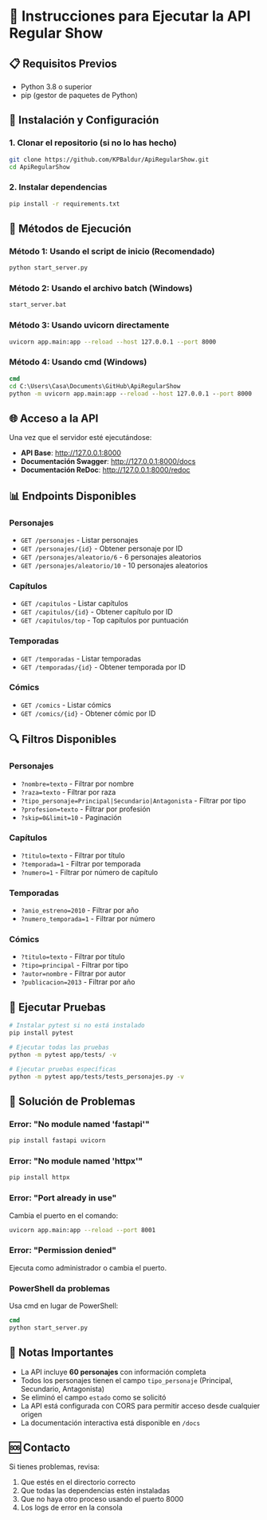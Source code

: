 # 🚀 Instrucciones para Ejecutar la API Regular Show

## 📋 Requisitos Previos

- Python 3.8 o superior
- pip (gestor de paquetes de Python)

## 🔧 Instalación y Configuración

### 1. Clonar el repositorio (si no lo has hecho)
```bash
git clone https://github.com/KPBaldur/ApiRegularShow.git
cd ApiRegularShow
```

### 2. Instalar dependencias
```bash
pip install -r requirements.txt
```

## 🎯 Métodos de Ejecución

### Método 1: Usando el script de inicio (Recomendado)
```bash
python start_server.py
```

### Método 2: Usando el archivo batch (Windows)
```cmd
start_server.bat
```

### Método 3: Usando uvicorn directamente
```bash
uvicorn app.main:app --reload --host 127.0.0.1 --port 8000
```

### Método 4: Usando cmd (Windows)
```cmd
cmd
cd C:\Users\Casa\Documents\GitHub\ApiRegularShow
python -m uvicorn app.main:app --reload --host 127.0.0.1 --port 8000
```

## 🌐 Acceso a la API

Una vez que el servidor esté ejecutándose:

- **API Base**: http://127.0.0.1:8000
- **Documentación Swagger**: http://127.0.0.1:8000/docs
- **Documentación ReDoc**: http://127.0.0.1:8000/redoc

## 📊 Endpoints Disponibles

### Personajes
- `GET /personajes` - Listar personajes
- `GET /personajes/{id}` - Obtener personaje por ID
- `GET /personajes/aleatorio/6` - 6 personajes aleatorios
- `GET /personajes/aleatorio/10` - 10 personajes aleatorios

### Capítulos
- `GET /capitulos` - Listar capítulos
- `GET /capitulos/{id}` - Obtener capítulo por ID
- `GET /capitulos/top` - Top capítulos por puntuación

### Temporadas
- `GET /temporadas` - Listar temporadas
- `GET /temporadas/{id}` - Obtener temporada por ID

### Cómics
- `GET /comics` - Listar cómics
- `GET /comics/{id}` - Obtener cómic por ID

## 🔍 Filtros Disponibles

### Personajes
- `?nombre=texto` - Filtrar por nombre
- `?raza=texto` - Filtrar por raza
- `?tipo_personaje=Principal|Secundario|Antagonista` - Filtrar por tipo
- `?profesion=texto` - Filtrar por profesión
- `?skip=0&limit=10` - Paginación

### Capítulos
- `?titulo=texto` - Filtrar por título
- `?temporada=1` - Filtrar por temporada
- `?numero=1` - Filtrar por número de capítulo

### Temporadas
- `?anio_estreno=2010` - Filtrar por año
- `?numero_temporada=1` - Filtrar por número

### Cómics
- `?titulo=texto` - Filtrar por título
- `?tipo=principal` - Filtrar por tipo
- `?autor=nombre` - Filtrar por autor
- `?publicacion=2013` - Filtrar por año

## 🧪 Ejecutar Pruebas

```bash
# Instalar pytest si no está instalado
pip install pytest

# Ejecutar todas las pruebas
python -m pytest app/tests/ -v

# Ejecutar pruebas específicas
python -m pytest app/tests/tests_personajes.py -v
```

## 🐛 Solución de Problemas

### Error: "No module named 'fastapi'"
```bash
pip install fastapi uvicorn
```

### Error: "No module named 'httpx'"
```bash
pip install httpx
```

### Error: "Port already in use"
Cambia el puerto en el comando:
```bash
uvicorn app.main:app --reload --port 8001
```

### Error: "Permission denied"
Ejecuta como administrador o cambia el puerto.

### PowerShell da problemas
Usa cmd en lugar de PowerShell:
```cmd
cmd
python start_server.py
```

## 📝 Notas Importantes

- La API incluye **60 personajes** con información completa
- Todos los personajes tienen el campo `tipo_personaje` (Principal, Secundario, Antagonista)
- Se eliminó el campo `estado` como se solicitó
- La API está configurada con CORS para permitir acceso desde cualquier origen
- La documentación interactiva está disponible en `/docs`

## 🆘 Contacto

Si tienes problemas, revisa:
1. Que estés en el directorio correcto
2. Que todas las dependencias estén instaladas
3. Que no haya otro proceso usando el puerto 8000
4. Los logs de error en la consola 